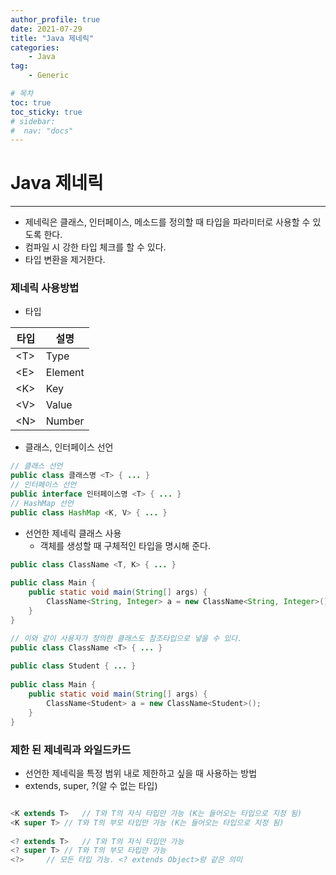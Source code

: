 ```yaml
---
author_profile: true
date: 2021-07-29
title: "Java 제네릭"
categories: 
    - Java
tag: 
    - Generic

# 목차
toc: true  
toc_sticky: true 
# sidebar:
#  nav: "docs"
---
```


# Java 제네릭

---

- 제네릭은 클래스, 인터페이스, 메소드를 정의할 때 타입을 파라미터로 사용할 수 있도록 한다.
- 컴파일 시 강한 타입 체크를 할 수 있다.
- 타입 변환을 제거한다.


### 제네릭 사용방법

- 타입

|타입|설명|
|-|-|
|\<T\>|Type|
|\<E\>|Element|
|\<K\>|Key|
|\<V\>|Value|
|\<N\>|Number|

- 클래스, 인터페이스 선언

```java
// 클래스 선언
public class 클래스명 <T> { ... }
// 인터페이스 선언
public interface 인터페이스명 <T> { ... }
// HashMap 선언
public class HashMap <K, V> { ... }
```

- 선언한 제네릭 클래스 사용
    - 객체를 생성할 때 구체적인 타입을 명시해 준다.

```java
public class ClassName <T, K> { ... }
 
public class Main {
    public static void main(String[] args) {
    	ClassName<String, Integer> a = new ClassName<String, Integer>();
    }
}
```

```java
// 이와 같이 사용자가 정의한 클래스도 참조타입으로 넣을 수 있다.
public class ClassName <T> { ... }
 
public class Student { ... }
 
public class Main {
	public static void main(String[] args) {
		ClassName<Student> a = new ClassName<Student>();
	}
}
```

### 제한 된 제네릭과 와일드카드

- 선언한 제네릭을 특정 범위 내로 제한하고 싶을 때 사용하는 방법
- extends, super, ?(알 수 없는 타입)


```java

<K extends T>	// T와 T의 자식 타입만 가능 (K는 들어오는 타입으로 지정 됨)
<K super T>	// T와 T의 부모 타입만 가능 (K는 들어오는 타입으로 지정 됨)
 
<? extends T>	// T와 T의 자식 타입만 가능
<? super T>	// T와 T의 부모 타입만 가능
<?>		// 모든 타입 가능. <? extends Object>랑 같은 의미

```


